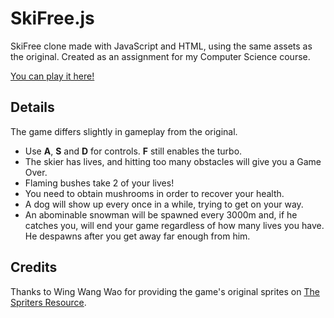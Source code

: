# SkiFree.js

SkiFree clone made with JavaScript and HTML, using the same assets as the original. Created as an assignment for my Computer Science course.

[You can play it here!](https://tumut.github.io/SkiFree.js)

## Details

The game differs slightly in gameplay from the original.

* Use **A**, **S** and **D** for controls. **F** still enables the turbo.
* The skier has lives, and hitting too many obstacles will give you a Game Over.
* Flaming bushes take 2 of your lives!
* You need to obtain mushrooms in order to recover your health.
* A dog will show up every once in a while, trying to get on your way.
* An abominable snowman will be spawned every 3000m and, if he catches you, will end your game regardless of how many lives you have. He despawns after you get away far enough from him.

## Credits

Thanks to Wing Wang Wao for providing the game's original sprites on [The Spriters Resource](https://www.spriters-resource.com/pc_computer/skifree/).

